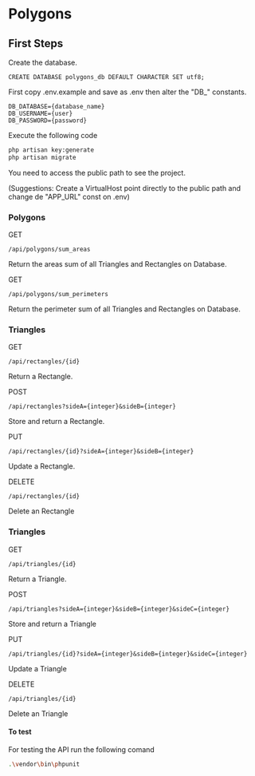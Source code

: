 # Polygons

## First Steps

Create the database.
```
CREATE DATABASE polygons_db DEFAULT CHARACTER SET utf8;
``` 

First copy .env.example and save as .env then alter the "DB_" constants.

```
DB_DATABASE={database_name}
DB_USERNAME={user}
DB_PASSWORD={password}
```

Execute the following code

```sh
php artisan key:generate
php artisan migrate
```

You need to access the public path to see the project.

(Suggestions: Create a VirtualHost point directly to the public path and change de "APP_URL" const on .env)

### Polygons

GET
```
/api/polygons/sum_areas 
```
Return the areas sum of all Triangles and Rectangles on Database.

GET
```
/api/polygons/sum_perimeters 
```
Return the perimeter sum of all Triangles and Rectangles on Database.

### Triangles

GET 
```
/api/rectangles/{id} 
```
Return a Rectangle.

POST
```
/api/rectangles?sideA={integer}&sideB={integer} 
```
Store and return a Rectangle.

PUT
```
/api/rectangles/{id}?sideA={integer}&sideB={integer} 
```
Update a Rectangle.

DELETE
```
/api/rectangles/{id} 
```
Delete an Rectangle

### Triangles

GET 
```
/api/triangles/{id}
```
Return a Triangle.

POST
```
/api/triangles?sideA={integer}&sideB={integer}&sideC={integer} 
```
Store and return a Triangle

PUT
```
/api/triangles/{id}?sideA={integer}&sideB={integer}&sideC={integer} 
```
Update a Triangle

DELETE
```
/api/triangles/{id} 
```
Delete an Triangle

#### To test

For testing the API run the following comand

```sh
.\vendor\bin\phpunit
```